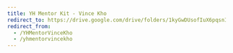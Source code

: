 ```yaml
---
title: YH Mentor Kit - Vince Kho
redirect_to: https://drive.google.com/drive/folders/1kyGwDUsofIuX6pqsnI1oMjHyKl6DU37E?usp=sharing
redirect_from: 
  - /YHMentorVinceKho
  - /yhmentorvincekho
---
```

